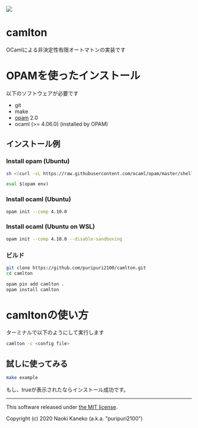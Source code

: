 ![](https://github.com/puripuri2100/camlton/workflows/CI/badge.svg)


# camlton

OCamlによる非決定性有限オートマトンの実装です


# OPAMを使ったインストール

以下のソフトウェアが必要です

* git
* make
* [opam](https://opam.ocaml.org/) 2.0
* ocaml (>= 4.06.0) (installed by OPAM)


## インストール例

### Install opam (Ubuntu)

```sh
sh <(curl -sL https://raw.githubusercontent.com/ocaml/opam/master/shell/install.sh)

eval $(opam env)
```

### Install ocaml (Ubuntu)

```sh
opam init --comp 4.10.0
```

### Install ocaml (Ubuntu on WSL)

```sh
opam init --comp 4.10.0 --disable-sandboxing
```

### ビルド

```sh
git clone https://github.com/puripuri2100/camlton.git
cd camlton

opam pin add camlton .
opam install camlton
```


# camltonの使い方

ターミナルで以下のようにして実行します

```sh
camlton -c <config file>
```

## 試しに使ってみる

```sh
make example
```

もし、trueが表示されたならインストール成功です。

---

This software released under [the MIT license](https://github.com/puripuri2100/camlton/blob/master/LICENSE).

Copyright (c) 2020 Naoki Kaneko (a.k.a. "puripuri2100")